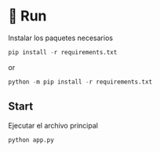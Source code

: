 # 🚀 Run
Instalar los paquetes necesarios
```py
pip install -r requirements.txt
```
or

```py
python -m pip install -r requirements.txt
```

## Start
Ejecutar el archivo principal
```py
python app.py
```